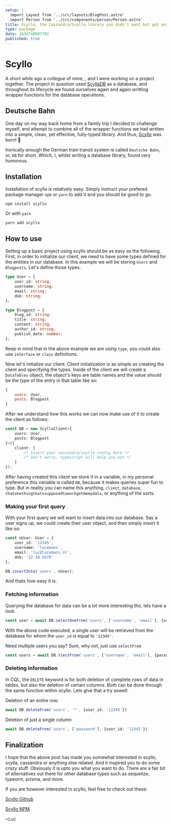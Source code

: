 ```yaml
---
setup: |
  import Layout from '../src/layouts/BlogPost.astro'
  import Person from '../src/components/person/Person.astro'
title: Scyllo, the Cassandra/Scylla library you didn't want but got anyways
type: package
date: 1634748007702
published: true
---
```


# Scyllo

<p>A short while ago a collegue of mine, <Person name="antony1060"/>, and I were working on a project together. The project in question used <a href="https://www.scylladb.com/" target="_blank">ScyllaDB</a> as a database, and throughout its lifecycle we found ourselves again and again writting wrapper functions for the database operations.</p>

## Deutsche Bahn
One day on my way back home from a family trip I decided to challenge myself, and attempt to combine all of the wrapper functions we had written into a simple, clean, yet effective, fully-typed library. And thus, [Scyllo](https://npmjs.org/package/scyllo) was born! 🎉

Ironically enough the German train transit system is called `Deutsche Bahn`, or, `DB` for short. Which, I, whilst writing a database library, found very humorous.

## Installation
Installation of scylla is relatively easy. Simply instruct your prefered package manager `npm` or `yarn` to add it and you should be good to go.
```
npm install scyllo
```
Or with `yarn`
```
yarn add scyllo
```

## How to use
Setting up a basic project using scyllo should be as easy as the following. First, in order to initialize our client, we need to have some types defined for the entities in our database. In this example we will be storing `Users` and `Blogposts`. Let's define those types.

```ts
type User = {
	user_id: string;
	username: string;
	email: string;
	dob: string;
};

type Blogpost = {
	blog_id: string;
	title: string;
	content: string;
	author_id: string;
	publish_date: number;
};
```

Keep in mind that in the above example we are using `type`, you could also use `interface` or `class` definitions.

Now let's initialize our client. Client initialization is as simple as creating the client and specifying the types. Inside of the client we will create a `DataTables` object, the object's keys are table names and the value should be the type of the entry in that table like so:

```js
{
	users: User,
	posts: Blogpost
}
```

After we understand how this works we can now make use of it to create the client as follows:

```ts
const DB = new ScylloClient<{
	users: User,
	posts: Blogpost
}>({
	client: {
		/* Insert your cassandra/scylla config here */
		/* Don't worry, typescript will help you out */
	}
});
```

After having created this client we store it in a variable, in my personal preference this variable is called `DB`, because it makes queries super fun to type. But in reality you can name this anything, `client`, `database`, `thatonethingthatssupposedtoworkgetmemydata`, or anything of the sorts.

### Making your first query

With your first query we will want to insert data into our database. Say a user signs up, we could create their user object, and then simply insert it like so:

```ts
const nUser: User = {
	user_id: '12345',
	username: 'lucemans',
	email: 'luc@lucemans.nl',
	dob: '12-34-5678'
};

DB.insertInto('users', nUser);
```

And thats how easy it is.

### Fetching information

Querying the database for data can be a lot more interesting tho, lets have a look.

```ts
const user = await DB.selectOneFrom('users', ['username', 'email'], {user_id: '12345'});
```

With the above code executed, a single user will be retrieved from the database for whom the `user_id` is equal to `'12345'`.

Need multiple users you say? Sure, why not, just use `selectFrom`

```ts
const users = await DB.slectFrom('users', ['username', 'email'], {password: '1234'})
```

### Deleting information

In CQL, the `DELETE` keyword is for both deletion of complete rows of data in tables, but also the deletion of certain columns. Both can be done through the same function within scyllo. Lets give that a try aswell:

Deletion of an entire row:

```ts
await DB.deleteFrom('users', '*', {user_id: '12345'})
```

Deletion of just a single column

```ts
await DB.deleteFrom('users', ['password'], {user_id: '12345'})
```

## Finalization

I hope that the above post has made you somewhat interested in scyllo, scylla, cassandra or anything else related. And it inspired you to do some crazy stuff. Obviously it is upto you what you want to do. There are a fair bit of alternatives out there for other database types such as sequelize, typeorm, prisma, and more.

If you are however interested in scyllo, feel free to check out these:

[Scyllo Github](https://github.com/lvkdotsh/scyllo)

[Scyllo NPM](https://npmjs.org/package/scyllo)

~Luc
